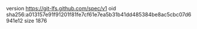 version https://git-lfs.github.com/spec/v1
oid sha256:a013157e91f91201f81fe7cf61e7ea5b31b41dd485384be8ac5cbc07d6941e12
size 1876
